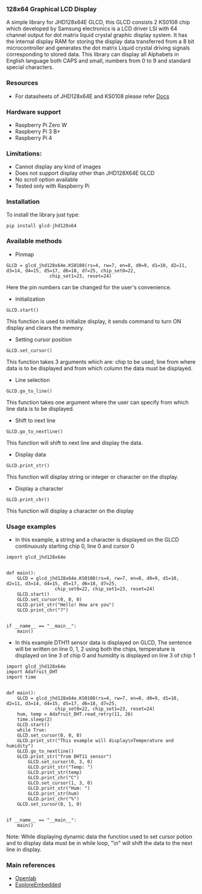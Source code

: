 ### 128x64 Graphical LCD Display 
A simple library for JHD128x64E GLCD, this GLCD consists 2 KS0108 chip which developed by Samsung electronics is a LCD driver LSl with 64 channel output for dot matrix liquid crystal graphic display system. It has the internal display RAM for storing the display data transferred from a 8 bit microcontroller and generates the dot matrix Liquid crystal driving signals corresponding to stored data. This library can display all Alphabets in English language both CAPS and small, numbers from 0 to 9 and standard special characters.

### Resources
* For datasheets of JHD128x64E and KS0108 please refer [Docs](https://github.com/factana/fogwing-glcd-library-python/tree/main/Docs)

### Hardware support
* Raspberry Pi Zero W
* Raspberry Pi 3 B+
* Raspberry Pi 4

### Limitations:

* Cannot display any kind of images
* Does not support display other than JHD128X64E GLCD
* No scroll option available
* Tested only with Raspberry Pi

### Installation 
To install the library just type:
```
pip install glcd-jhd128x64
```

### Available methods 

* Pinmap 
```
GLCD = glcd_jhd128x64e.KS0108(rs=4, rw=7, en=8, d0=9, d1=10, d2=11, d3=14, d4=15, d5=17, d6=18, d7=25, chip_set0=22,
				chip_set1=23, reset=24)
```
Here the pin numbers can be changed for the user's convenience.

* Initialization
``` 
GLCD.start()
```
This function is used to initialize display, it sends command to turn ON display and clears the memory.

* Setting cursor position
``` 
GLCD.set_cursor()
``` 
This function takes 3 arguments which are: chip to be used, line from where data is to be displayed and from which column the data must be displayed.

* Line selection
``` 
GLCD.go_to_line()
``` 
This function takes one argument where the user can specify from which line data is to be displayed.

* Shift to next line
```  
GLCD.go_to_nextline()
``` 
This function will shift to next line and display the data.

* Display data
``` 
GLCD.print_str()
``` 
This function will display string or integer or character on the display.

* Display a character
``` 
GLCD.print_chr()
``` 
This function will display a character on the display 


### Usage examples

* In this example, a string and a character is displayed on the GLCD continuously starting chip 0, line 0 and cursor 0

```
import glcd_jhd128x64e    

      
def main():
    GLCD = glcd_jhd128x64e.KS0108(rs=4, rw=7, en=8, d0=9, d1=10, d2=11, d3=14, d4=15, d5=17, d6=18, d7=25, 
                  chip_set0=22, chip_set1=23, reset=24)
    GLCD.start()
    GLCD.set_cursor(0, 0, 0)
    GLCD.print_str("Hello! How are you")
    GLCD.print_chr("?")
        
            
if __name__ == "__main__":
    main()
```

* In this example DTH11 sensor data is displayed on GLCD, The sentence will be written on line 0, 1, 2 using both the chips, temperature is displayed on line 3 of chip 0 and humidity is displayed on line 3 of chip 1
```
import glcd_jhd128x64e
import Adafruit_DHT
import time  

      
def main():
    GLCD = glcd_jhd128x64e.KS0108(rs=4, rw=7, en=8, d0=9, d1=10, d2=11, d3=14, d4=15, d5=17, d6=18, d7=25, 
                  chip_set0=22, chip_set1=23, reset=24)
    hum, temp = Adafruit_DHT.read_retry(11, 26)
    time.sleep(2)
    GLCD.start()
    while True:
	GLCD.set_cursor(0, 0, 0)
	GLCD.print_str("This example will display\nTemperature and humidity")
	GLCD.go_to_nextline()
	GLCD.print_str("from DHT11 sensor")
    	GLCD.set_cursor(0, 3, 0)
    	GLCD.print_str("Temp: ")
    	GLCD.print_str(temp)
    	GLCD.print_chr("C")
    	GLCD.set_cursor(1, 3, 0)
    	GLCD.print_str("Hum: ")
    	GLCD.print_str(hum)
    	GLCD.print_chr("%")
	GLCD.set_cursor(0, 1, 0)
        
            
if __name__ == "__main__":
    main()
```

Note: While displaying dynamic data the function used to set cursor potion and to display data must be in while loop, "\n" will shift the data to the next line in display.

### Main references
* [Openlab](https://openlabpro.com/guide/ks0108-graphic-lcd-interfacing-pic18f4550-part-2/)
* [ExploreEmbedded](https://github.com/ExploreEmbedded/Tutorials) 

